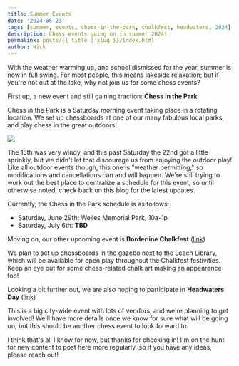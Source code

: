 ```yaml
---
title: Summer Events
date: '2024-06-23'
tags: [summer, events, chess-in-the-park, chalkfest, headwaters, 2024]
description: Chess events going on in summer 2024!
permalink: posts/{{ title | slug }}/index.html
author: Nick
---
```


With the weather warming up, and school dismissed for the year, summer is now in full swing. For most people, this means lakeside relaxation; but if you're not out at the lake, why not join us for some chess events?

First up, a new event and still gaining traction: **Chess in the Park**

Chess in the Park is a Saturday morning event taking place in a rotating location. We set up chessboards at one of our many fabulous local parks, and play chess in the great outdoors!

<a href="https://www.dropbox.com/scl/fi/9bikhu0iegdyn9qkoykm4/IMG_20240622_123937631_HDR.jpg?rlkey=9phiibvkg7hi1h8oakd2vavbq&st=j49btkze&raw=1"><img src="https://www.dropbox.com/scl/fi/9bikhu0iegdyn9qkoykm4/IMG_20240622_123937631_HDR.jpg?rlkey=9phiibvkg7hi1h8oakd2vavbq&st=j49btkze&raw=1" /></a>

The 15th was very windy, and this past Saturday the 22nd got a little sprinkly, but we didn't let that discourage us from enjoying the outdoor play! Like all outdoor events though, this one is "weather permitting," so modifications and cancellations can and will happen. We're still trying to work out the best place to centralize a schedule for this event, so until otherwise noted, check back on this blog for the latest updates.

Currently, the Chess in the Park schedule is as follows:
- Saturday, June 29th: Welles Memorial Park, 10a-1p
- Saturday, July 6th: **TBD**

Moving on, our other upcoming event is **Borderline Chalkfest** ([link](https://www.wahpetonbreckenridgechamber.com/borderline-chalkfest/))

We plan to set up chessboards in the gazebo next to the Leach Library, which will be available for open play throughout the Chalkfest festivities. Keep an eye out for some chess-related chalk art making an appearance too!

Looking a bit further out, we are also hoping to participate in **Headwaters Day** ([link](https://www.breckenridgemn.net/headwaters-day))

This is a big city-wide event with lots of vendors, and we're planning to get involved! We'll have more details once we know for sure what will be going on, but this should be another chess event to look forward to.

I think that's all I know for now, but thanks for checking in! I'm on the hunt for new content to post here more regularly, so if you have any ideas, please reach out!
